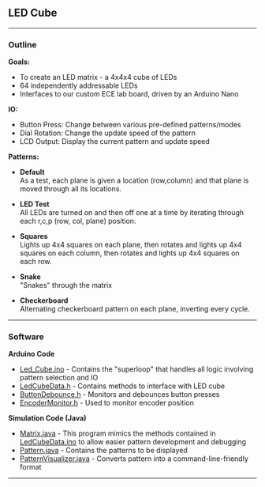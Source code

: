 ## LED Cube

---
### Outline

**Goals:**
- To create an LED matrix - a 4x4x4 cube of LEDs
- 64 independently addressable LEDs
- Interfaces to our custom ECE lab board, driven by an Arduino Nano

**IO:**
- Button Press: Change between various pre-defined patterns/modes
- Dial Rotation: Change the update speed of the pattern
- LCD Output: Display the current pattern and update speed

**Patterns:**

* **Default**\
  As a test, each plane is given a location (row,column) and that plane is moved through all its locations.

* **LED Test**\
  All LEDs are turned on and then off one at a time by iterating through each r,c,p (row, col, plane) position.

* **Squares**\
  Lights up 4x4 squares on each plane, then rotates and lights up 4x4 squares on each column, then rotates and lights up 4x4 squares on each row.

* **Snake**\
  "Snakes" through the matrix

* **Checkerboard**\
Alternating checkerboard pattern on each plane, inverting every cycle.


---

### Software

**Arduino Code**
- [Led_Cube.ino](./LED_Cube/Led_Cube.ino) - Contains the "superloop" that handles all logic involving pattern selection and IO
- [LedCubeData.h](./LED_Cube/LedCubeData.h) - Contains methods to interface with LED cube
- [ButtonDebounce.h](./LED_Cube/ButtonDebounce.h) - Monitors and debounces button presses
- [EncoderMonitor.h](./LED_Cube/EncoderMonitor.h) - Used to monitor encoder position

**Simulation Code (Java)**
- [Matrix.java]() - This program mimics the methods contained in [LedCubeData.ino]() to allow easier pattern development and debugging
- [Pattern.java]() - Contains the patterns to be displayed
- [PatternVisualizer.java]() - Converts pattern into a command-line-friendly format

---


  

